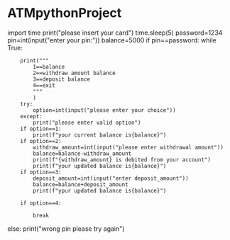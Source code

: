 # ATMpythonProject
import time
print("please insert your card")
time.sleep(5)
password=1234
pin=int(input("enter your pin:"))
balance=5000
if pin==password:
	while True:

		print("""
			1==balance
			2==withdraw amount balance
			3==deposit balance
			4==exit
			"""
			)
		try:
			option=int(input("please enter your choice"))
		except:
			print("please enter valid option")
		if option==1:
			print(f"your current balance is{balance}")
		if option==2:
			withdraw_amount=int(input("please enter withdrawal amount"))
			balance=balance-withdraw_amount
			print(f"{withdraw_amount} is debited from your account")
			print(f"your updated balance is{balance}")
		if option==3:
			deposit_amount=int(input("enter deposit_amount"))
			balance=balance+deposit_amount
			print(f"ypur updated balance is{balance}")

		if option==4:

			break


	
else:
	print("wrong pin please try again")

